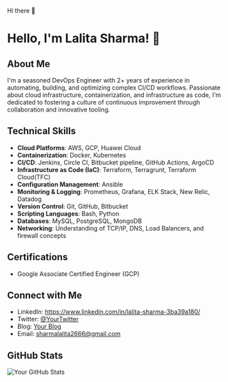  Hi there 👋

<!--
**akshrasharma/akshrasharma** is a ✨ _special_ ✨ repository because its `README.md` (this file) appears on your GitHub profile.

Here are some ideas to get you started:

- 🔭 I’m currently working on ...
- 🌱 I’m currently learning ...
- 👯 I’m looking to collaborate on ...
- 🤔 I’m looking for help with ...
- 💬 Ask me about ...
- 📫 How to reach me: ...
- 😄 Pronouns: ...
- ⚡ Fun fact: ...
-->



# Hello, I'm Lalita Sharma! 👋

## About Me

I'm a seasoned DevOps Engineer with 2+ years of experience in automating, building, and optimizing complex CI/CD workflows. Passionate about cloud infrastructure, containerization, and infrastructure as code, I'm dedicated to fostering a culture of continuous improvement through collaboration and innovative tooling.

## Technical Skills

- **Cloud Platforms**: AWS, GCP, Huawei Cloud
- **Containerization**: Docker, Kubernetes
- **CI/CD**: Jenkins, Circle CI, Bitbucket pipeline, GitHub Actions, ArgoCD
- **Infrastructure as Code (IaC)**: Terraform, Terragrunt, Terraform Cloud(TFC)
- **Configuration Management**: Ansible
- **Monitoring & Logging**: Prometheus, Grafana, ELK Stack, New Relic, Datadog
- **Version Control**: Git, GitHub, Bitbucket
- **Scripting Languages**: Bash, Python
- **Databases**: MySQL, PostgreSQL, MongoDB
- **Networking**: Understanding of TCP/IP, DNS, Load Balancers, and firewall concepts

<!-- ## Projects

Below are some of the projects I've worked on that demonstrate my capabilities in DevOps:

- **[Project Name 1]**: (_description of the project, your role, technologies used_)
- **[Project Name 2]**: (_description of the project, your role, technologies used_)
- **[Project Name 3]**: (_description of the project, your role, technologies used_)

_Feel free to check out my pinned repositories below for more examples of my work._ 
-->

## Certifications

- Google Associate Certified Engineer (GCP)

## Connect with Me

- LinkedIn: https://www.linkedin.com/in/lalita-sharma-3ba39a180/
- Twitter: [@YourTwitter](https://twitter.com/yourprofile)
- Blog: [Your Blog](https://yourblog.com)
- Email: sharmalalita2666@gmail.com

## GitHub Stats

![Your GitHub Stats](https://github-readme-stats.vercel.app/api?username=akshrasharma&show_icons=true)
